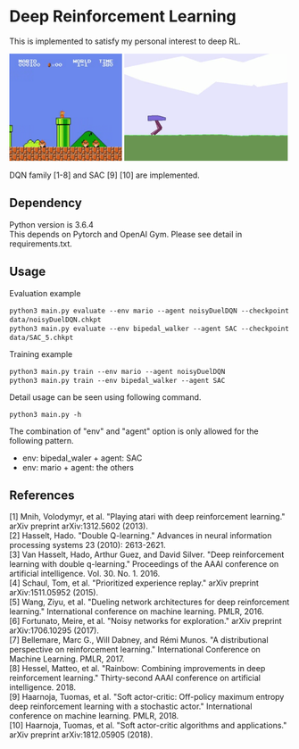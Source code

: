 # Deep Reinforcement Learning
This is implemented to satisfy my personal interest to deep RL.

<!-- ![GUI](img/mario_screenshot.png)![GUI](img/bipedal_screenshot.png) -->
<img src="img/mario_screenshot.png" height="192">
<img src="img/bipedal_screenshot.png" height="192">


DQN family [1-8] and SAC [9] [10] are implemented.


## Dependency
Python version is 3.6.4  
This depends on Pytorch and OpenAI Gym. 
Please see detail in requirements.txt.

## Usage

Evaluation example
```
python3 main.py evaluate --env mario --agent noisyDuelDQN --checkpoint data/noisyDuelDQN.chkpt
python3 main.py evaluate --env bipedal_walker --agent SAC --checkpoint data/SAC_5.chkpt
``` 

Training example
```
python3 main.py train --env mario --agent noisyDuelDQN
python3 main.py train --env bipedal_walker --agent SAC
``` 

Detail usage can be seen using following command.
```
python3 main.py -h
```

The combination of "env" and "agent" option is only allowed for the following pattern.
* env: bipedal_waler + agent: SAC
* env: mario + agent: the others


## References
[1] Mnih, Volodymyr, et al. "Playing atari with deep reinforcement learning." arXiv preprint arXiv:1312.5602 (2013).  
[2] Hasselt, Hado. "Double Q-learning." Advances in neural information processing systems 23 (2010): 2613-2621.  
[3] Van Hasselt, Hado, Arthur Guez, and David Silver. "Deep reinforcement learning with double q-learning." Proceedings of the AAAI conference on artificial intelligence. Vol. 30. No. 1. 2016.  
[4] Schaul, Tom, et al. "Prioritized experience replay." arXiv preprint arXiv:1511.05952 (2015).  
[5] Wang, Ziyu, et al. "Dueling network architectures for deep reinforcement learning." International conference on machine learning. PMLR, 2016.  
[6] Fortunato, Meire, et al. "Noisy networks for exploration." arXiv preprint arXiv:1706.10295 (2017).  
[7] Bellemare, Marc G., Will Dabney, and Rémi Munos. "A distributional perspective on reinforcement learning." International Conference on Machine Learning. PMLR, 2017.  
[8] Hessel, Matteo, et al. "Rainbow: Combining improvements in deep reinforcement learning." Thirty-second AAAI conference on artificial intelligence. 2018.  
[9] Haarnoja, Tuomas, et al. "Soft actor-critic: Off-policy maximum entropy deep reinforcement learning with a stochastic actor." International conference on machine learning. PMLR, 2018.  
[10] Haarnoja, Tuomas, et al. "Soft actor-critic algorithms and applications." arXiv preprint arXiv:1812.05905 (2018).  